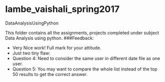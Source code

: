 # lambe_vaishali_spring2017
DataAnalysisUsingPython

This folder contains all the assignments, projects completed under subject Data Analysis using python.
###Feedback:
- Very Nice work! Full mark for your attitude. 
- Just two tiny flaw:
- Question 4: Need to consider the same user in different date file as one user. 
- Question 5: You may want to compare the whole list instead of the top 50 results to get the correct answer.
